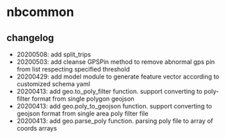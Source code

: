 # nbcommon

## changelog

- 20200508: add split_trips 
- 20200503: add cleanse GPSPin method to remove abnormal gps pin from list respecting specified threshold
- 20200429: add model module to generate feature vector according to customized schema yaml
- 20200413: add geo.to_poly_filter function. support converting to poly-filter format from single polygon geojson
- 20200413: add geo.poly_to_geojson function. support converting to geojson format from single area poly filter file
- 20200413: add geo.parse_poly function. parsing poly file to array of coords arrays
